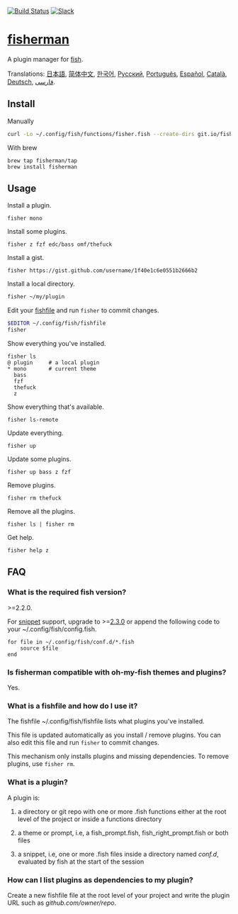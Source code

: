 [slack-link]: https://fisherman-wharf.herokuapp.com
[slack-badge]: https://fisherman-wharf.herokuapp.com/badge.svg
[travis-link]: https://travis-ci.org/fisherman/fisherman
[travis-badge]: https://img.shields.io/travis/fisherman/fisherman.svg

[fish]: https://fish.sh
[fisherman]: http://fisherman.sh

[日本語]: https://github.com/fisherman/fisherman/wiki/%E6%97%A5%E6%9C%AC%E8%AA%9E
[简体中文]: https://github.com/fisherman/fisherman/wiki/%E7%AE%80%E4%BD%93%E4%B8%AD%E6%96%87
[한국어]: https://github.com/fisherman/fisherman/wiki/%ED%95%9C%EA%B5%AD%EC%96%B4
[Русский]: https://github.com/fisherman/fisherman/wiki/%D0%A0%D1%83%D1%81%D1%81%D0%BA%D0%B8%D0%B9
[Català]: https://github.com/fisherman/fisherman/wiki/Catal%C3%A0
[Português]: https://github.com/fisherman/fisherman/wiki/Portugu%C3%AAs
[Español]: https://github.com/fisherman/fisherman/wiki/Espa%C3%B1ol
[Deutsch]: https://github.com/fisherman/fisherman/wiki/Deutsch
[فارسی]: https://github.com/fisherman/fisherman/wiki/%D9%81%D8%A7%D8%B1%D8%B3%DB%8C

[![Build Status][travis-badge]][travis-link]
[![Slack][slack-badge]][slack-link]

# [fisherman]

A plugin manager for [fish].

Translations: [日本語], [简体中文], [한국어], [Русский], [Português], [Español], [Català], [Deutsch], [فارسی].

## Install

Manually

```sh
curl -Lo ~/.config/fish/functions/fisher.fish --create-dirs git.io/fisher
```

With brew

```
brew tap fisherman/tap
brew install fisherman
```

## Usage

Install a plugin.

```
fisher mono
```

Install some plugins.

```
fisher z fzf edc/bass omf/thefuck
```

Install a gist.

```
fisher https://gist.github.com/username/1f40e1c6e0551b2666b2
```

Install a local directory.

```sh
fisher ~/my/plugin
```

Edit your [fishfile](#what-is-a-fishfile-and-how-do-i-use-it) and run `fisher` to commit changes.

```sh
$EDITOR ~/.config/fish/fishfile
fisher
```

Show everything you've installed.

```ApacheConf
fisher ls
@ plugin     # a local plugin
* mono       # current theme
  bass
  fzf
  thefuck
  z
```

Show everything that's available.

```
fisher ls-remote
```

Update everything.

```
fisher up
```

Update some plugins.

```
fisher up bass z fzf
```

Remove plugins.

```
fisher rm thefuck
```

Remove all the plugins.

```
fisher ls | fisher rm
```

Get help.

```
fisher help z
```

## FAQ

### What is the required fish version?
[2.3.0]: https://github.com/fish-shell/fish-shell/releases/tag/2.3.0

\>=2.2.0.

For [snippet](#what-is-a-plugin) support, upgrade to >=[2.3.0] or append the following code to your ~/.config/fish/config.fish.

```fish
for file in ~/.config/fish/conf.d/*.fish
    source $file
end
```

### Is fisherman compatible with oh-my-fish themes and plugins?

Yes.

### What is a fishfile and how do I use it?

The fishfile ~/.config/fish/fishfile lists what plugins you've installed.

This file is updated automatically as you install / remove plugins. You can also edit this file and run `fisher` to commit changes.

This mechanism only installs plugins and missing dependencies. To remove plugins, use `fisher rm`.

### What is a plugin?

A plugin is:

1. a directory or git repo with one or more .fish functions either at the root level of the project or inside a functions directory

2. a theme or prompt, i.e, a fish_prompt.fish, fish_right_prompt.fish or both files

3. a snippet, i.e, one or more .fish files inside a directory named *conf.d*, evaluated by fish at the start of the session

### How can I list plugins as dependencies to my plugin?

Create a new fishfile file at the root level of your project and write the plugin URL such as *github.com/owner/repo*.
